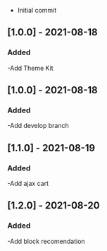 - Initial commit

## [1.0.0] - 2021-08-18
### Added
-Add Theme Kit

## [1.0.0] - 2021-08-18
### Added
-Add develop branch

## [1.1.0] - 2021-08-19
### Added
-Add ajax cart

## [1.2.0] - 2021-08-20
### Added
-Add block recomendation
